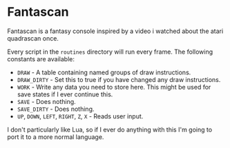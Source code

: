 # Fantascan

Fantascan is a fantasy console inspired by a video i watched about the atari quadrascan once.

Every script in the `routines` directory will run every frame. The following constants are available:

* `DRAW` - A table containing named groups of draw instructions.
* `DRAW_DIRTY` - Set this to true if you have changed any draw instructions.
* `WORK` - Write any data you need to store here. This might be used for save states if I ever continue this.
* `SAVE` - Does nothing.
* `SAVE_DIRTY` - Does nothing.
* `UP`, `DOWN`, `LEFT`, `RIGHT`, `Z`, `X` - Reads user input.

I don't particularly like Lua, so if I ever do anything with this I'm going to port it to a more normal language.